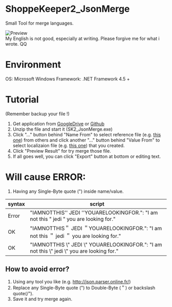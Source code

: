 # ShoppeKeeper2_JsonMerge
Small Tool for merge languages.

![Preview](https://images.plurk.com/zYho1l6WCoeUjE7TjPOm.png) </br>
My English is not good, especially at writing. Please forgive me for what i wrote. QQ

# Environment
OS: Microsoft Windows
Framework: .NET Framework 4.5 +

# Tutorial
(Remember backup your file !)

1. Get application from [GoogleDrive](https://drive.google.com/open?id=1zCDUgw-n87MoD564uCfEovEyCAA5ucnx) or [Github](https://github.com/LaroYeh/ShoppeKeeper2_JsonMerge/tree/master/SK2_JsonMerge/bin/Release) 
2. Unzip the file and start it (SK2_JsonMerge.exe)
3. Click "..." button behind "Name From" to select reference file (e.g. [this one](https://github.com/LaroYeh/ShoppeKeeper2_JsonMerge/blob/master/SK2_JsonMerge/Sample/Language_New_Language.txt)) from others and click another "..." button behind "Value From" to select localizaion file (e.g. [this one](https://github.com/LaroYeh/ShoppeKeeper2_JsonMerge/blob/master/SK2_JsonMerge/Sample/Language_Community_TraditionalChinese.txt)) that you created.
4. Click "Preview Result" for try merge those file.
5. If all goes well, you can click "Export" button at bottom or editing text. 

# Will cause ERROR:
1. Having any Single-Byte quote (") inside name/value.

| syntax | script |
| --- | --- |
| Error | "IAMNOTTHIS'' JEDI ''YOUARELOOKINGFOR.": "I am not this " jedi " you are looking for." |
| OK | "IAMNOTTHIS＂ JEDI ＂YOUARELOOKINGFOR.": "I am not this ＂ jedi ＂ you are looking for." |
| OK | "IAMNOTTHIS \\" JEDI \\" YOUARELOOKINGFOR.": "I am not this \\" jedi \\" you are looking for." |

## How to avoid error? 
1. Using any tool you like (e.g. http://json.parser.online.fr/)
2. Replace any Single-Byte quote (") to Double-Byte (＂) or backslash quote(/").
3. Save it and try merge again.

